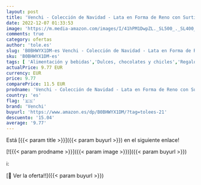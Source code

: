 ```yaml
---
layout: post
title: 'Venchi - Colección de Navidad - Lata en Forma de Reno con Surtido de Bombones Granblend  65 g - Idea de Regalo - Sin Gluten'
date: 2022-12-07 01:33:53
image: 'https://m.media-amazon.com/images/I/41hPM1DwpZL._SL500_._SL400_.jpg'
comments: true
category: ofertas
author: 'tole.es'
slug: 'B0BHWYX1DM-es Venchi - Colección de Navidad - Lata en Forma de Reno con...'
sku: 'B0BHWYX1DM-es'
tags: [ 'Alimentación y bebidas','Dulces, chocolates y chicles','Regalos con dulces y chocolates','Snacks y dulces','bombones','navidad','venchi','🇪🇸', ]
actualPrice: 9.77 EUR
currency: EUR
price: 9.77
comparePrice: 11.5 EUR
prodname: 'Venchi - Colección de Navidad - Lata en Forma de Reno con Surtido de Bombones Granblend  65 g - Idea de Regalo - Sin Gluten'
country: 'es'
flag: '🇪🇸'
brand: 'Venchi'
buyurl: 'https://www.amazon.es/dp/B0BHWYX1DM/?tag=tolees-21'
descuento: '15.04'
average: '9.77'
---
```


Está [{{< param title >}}]({{< param buyurl >}}) en el siguiente enlace!

[![{{< param prodname >}}]({{< param image >}})]({{< param buyurl >}})

ℹ️:


[🛒 Ver la oferta!!]({{< param buyurl >}})

